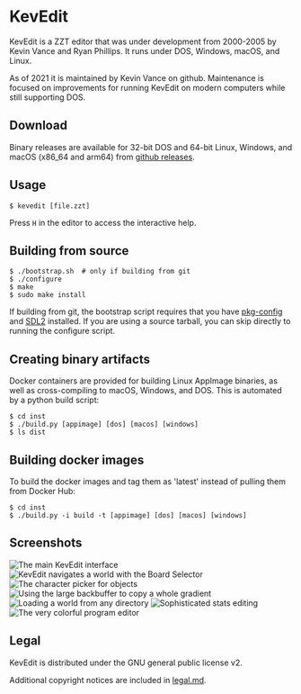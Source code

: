 # KevEdit

KevEdit is a ZZT editor that was under development from 2000-2005 by Kevin
Vance and Ryan Phillips.  It runs under DOS, Windows, macOS, and Linux.

As of 2021 it is maintained by Kevin Vance on github.  Maintenance is focused
on improvements for running KevEdit on modern computers while still supporting
DOS.


## Download

Binary releases are available for 32-bit DOS and 64-bit Linux, Windows, and
macOS (x86_64 and arm64) from
[github releases](https://github.com/cknave/kevedit/releases/).


## Usage

    $ kevedit [file.zzt]

Press `H` in the editor to access the interactive help.


## Building from source

    $ ./bootstrap.sh  # only if building from git
    $ ./configure
    $ make
    $ sudo make install

If building from git, the bootstrap script requires that you have [pkg-config]
and [SDL2] installed.  If you are using a source tarball, you can skip directly
to running the configure script.

[pkg-config]: https://www.freedesktop.org/wiki/Software/pkg-config/
[SDL2]: https://www.libsdl.org/download-2.0.php


## Creating binary artifacts

Docker containers are provided for building Linux AppImage binaries, as well as
cross-compiling to macOS, Windows, and DOS.  This is automated by a python
build script:

    $ cd inst
    $ ./build.py [appimage] [dos] [macos] [windows]
    $ ls dist


## Building docker images

To build the docker images and tag them as 'latest' instead of pulling them
from Docker Hub:

    $ cd inst
    $ ./build.py -i build -t [appimage] [dos] [macos] [windows]


## Screenshots

![The main KevEdit interface](https://cloud.githubusercontent.com/assets/4196901/22183137/b51c68e6-e084-11e6-874d-3458041f4308.gif)
![KevEdit navigates a world with the Board Selector](https://cloud.githubusercontent.com/assets/4196901/22183135/b515754a-e084-11e6-9fe3-2483eb67ca79.gif)
![The character picker for objects](https://cloud.githubusercontent.com/assets/4196901/22183134/b514af02-e084-11e6-9ca7-7b21bedb479d.gif)
![Using the large backbuffer to copy a whole gradient](https://cloud.githubusercontent.com/assets/4196901/22183131/b5142230-e084-11e6-95c1-19133c677388.gif)
![Loading a world from any directory](https://cloud.githubusercontent.com/assets/4196901/22183132/b5142208-e084-11e6-8ab1-568d217391ec.gif)
![Sophisticated stats editing](https://cloud.githubusercontent.com/assets/4196901/22183133/b51426b8-e084-11e6-8ce7-e01b7d6a06ed.gif)
![The very colorful program editor](https://cloud.githubusercontent.com/assets/4196901/22183136/b516dd4a-e084-11e6-8e9b-30201734480a.gif)


## Legal

KevEdit is distributed under the GNU general public license v2.

Additional copyright notices are included in
[legal.md](https://github.com/cknave/kevedit/blob/master/legal.md).
